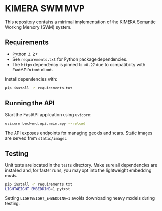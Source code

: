# KIMERA SWM MVP

This repository contains a minimal implementation of the KIMERA Semantic Working Memory (SWM) system.

## Requirements

- Python 3.12+
- See `requirements.txt` for Python package dependencies.
- The `httpx` dependency is pinned to `<0.27` due to compatibility with
  FastAPI's test client.

Install dependencies with:

```bash
pip install -r requirements.txt
```

## Running the API

Start the FastAPI application using `uvicorn`:

```bash
uvicorn backend.api.main:app --reload
```

The API exposes endpoints for managing geoids and scars. Static images are served from `static/images`.

## Testing

Unit tests are located in the `tests` directory. Make sure all dependencies are installed and, for faster runs, you may opt into the lightweight embedding mode.

```bash
pip install -r requirements.txt
LIGHTWEIGHT_EMBEDDING=1 pytest
```

Setting `LIGHTWEIGHT_EMBEDDING=1` avoids downloading heavy models during testing.

